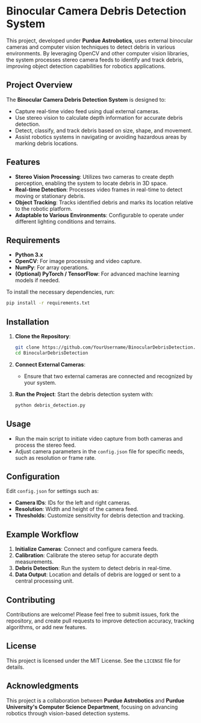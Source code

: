 
# Binocular Camera Debris Detection System

This project, developed under **Purdue Astrobotics**, uses external binocular cameras and computer vision techniques to detect debris in various environments. By leveraging OpenCV and other computer vision libraries, the system processes stereo camera feeds to identify and track debris, improving object detection capabilities for robotics applications.

## Project Overview

The **Binocular Camera Debris Detection System** is designed to:
- Capture real-time video feed using dual external cameras.
- Use stereo vision to calculate depth information for accurate debris detection.
- Detect, classify, and track debris based on size, shape, and movement.
- Assist robotics systems in navigating or avoiding hazardous areas by marking debris locations.

## Features

- **Stereo Vision Processing**: Utilizes two cameras to create depth perception, enabling the system to locate debris in 3D space.
- **Real-time Detection**: Processes video frames in real-time to detect moving or stationary debris.
- **Object Tracking**: Tracks identified debris and marks its location relative to the robotic platform.
- **Adaptable to Various Environments**: Configurable to operate under different lighting conditions and terrains.

## Requirements

- **Python 3.x**
- **OpenCV**: For image processing and video capture.
- **NumPy**: For array operations.
- **(Optional) PyTorch / TensorFlow**: For advanced machine learning models if needed.

To install the necessary dependencies, run:
```bash
pip install -r requirements.txt
```

## Installation

1. **Clone the Repository**:
   ```bash
   git clone https://github.com/YourUsername/BinocularDebrisDetection.git
   cd BinocularDebrisDetection
   ```

2. **Connect External Cameras**:
   - Ensure that two external cameras are connected and recognized by your system.

3. **Run the Project**:
   Start the debris detection system with:
   ```bash
   python debris_detection.py
   ```

## Usage

- Run the main script to initiate video capture from both cameras and process the stereo feed.
- Adjust camera parameters in the `config.json` file for specific needs, such as resolution or frame rate.

## Configuration

Edit `config.json` for settings such as:
- **Camera IDs**: IDs for the left and right cameras.
- **Resolution**: Width and height of the camera feed.
- **Thresholds**: Customize sensitivity for debris detection and tracking.

## Example Workflow

1. **Initialize Cameras**: Connect and configure camera feeds.
2. **Calibration**: Calibrate the stereo setup for accurate depth measurements.
3. **Debris Detection**: Run the system to detect debris in real-time.
4. **Data Output**: Location and details of debris are logged or sent to a central processing unit.

## Contributing

Contributions are welcome! Please feel free to submit issues, fork the repository, and create pull requests to improve detection accuracy, tracking algorithms, or add new features.

## License

This project is licensed under the MIT License. See the `LICENSE` file for details.

## Acknowledgments

This project is a collaboration between **Purdue Astrobotics** and **Purdue University's Computer Science Department**, focusing on advancing robotics through vision-based detection systems.
